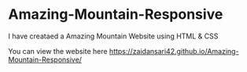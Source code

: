# Amazing-Mountain-Responsive
I have creataed a Amazing Mountain Website using HTML &amp; CSS

You can view the website here https://zaidansari42.github.io/Amazing-Mountain-Responsive/
